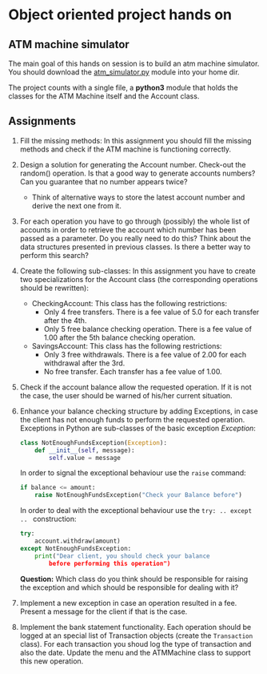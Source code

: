 # Object oriented project hands on 

## ATM machine simulator
The main goal of this hands on session is to build an atm machine simulator. You should download the
[atm_simulator.py](atm_machine.py) module into your home dir. 

The project counts with a single file, a **python3** module that holds the classes for the ATM
Machine itself and the Account class.


## Assignments

1. Fill the missing methods:
In this assignment you should fill the missing methods and check if the ATM machine is functioning
correctly.

2. Design a solution for generating the Account number. Check-out the random() operation. Is that a
good way to generate accounts numbers? Can you guarantee that no number appears twice?
    * Think of alternative ways to store the latest account number and derive the next one from it.

3. For each operation you have to go through (possibly) the whole list of accounts in order to
retrieve the account which number has been passed as a parameter. Do you really need to do this?
Think about the data structures presented in previous classes. Is there a better way to perform this
search?


4. Create the following sub-classes:
In this assignment you have to create two specializations for the Account class (the corresponding
operations should be rewritten):
    * CheckingAccount: This class has the following restrictions:
        * Only 4 free transfers. There is a fee value of 5.0 for each transfer after the 4th.
        * Only 5 free balance checking operation. There is a fee value of 1.00 after the 5th balance 
        checking operation.
    * SavingsAccount: This class has the following restrictions:
        * Only 3 free withdrawals. There is a fee value of 2.00 for each withdrawal after the 3rd. 
        * No free transfer. Each transfer has a fee value of 1.00.

5. Check if the account balance allow the requested operation. If it is not the case, the user
should be warned of his/her current situation.

6. Enhance your balance checking structure by adding Exceptions, in case the client has not enough
funds to perform the requested operation. Exceptions in Python are sub-classes of the basic
exception *Exception*:

    ```python
    class NotEnoughFundsException(Exception):
        def __init__(self, message):
            self.value = message        
    ```
    
    In order to signal the exceptional behaviour use the `raise` command:
    
    ```python
    if balance <= amount:
        raise NotEnoughFundsException("Check your Balance before")
    ```
    
    In order to deal with the exceptional behaviour use the `try: .. except .. ` construction:
    
    ```python
    try:
        account.withdraw(amount)
    except NotEnoughFundsException:
        print("Dear client, you should check your balance 
            before performing this operation")
    ```
    
    **Question:** Which class do you think should be responsible for raising the exception and which
    should be responsible for dealing with it?

7. Implement a new exception in case an operation resulted in a fee. Present a message for the
client if that is the case.

8. Implement the bank statement functionality. Each operation should be logged at an special list of
Transaction objects (create the `Transaction` class). For each transaction you shoud log the type of
transaction and also the date. Update the menu and the ATMMachine class to support this new
operation.
